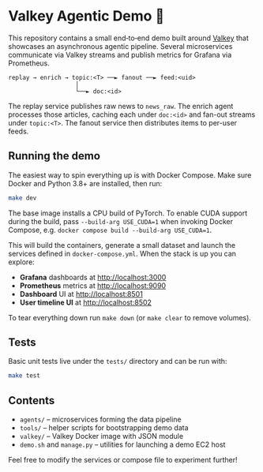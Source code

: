 # Valkey Agentic Demo 🚀

This repository contains a small end‑to‑end demo built around [Valkey](https://valkey.io) that showcases an asynchronous agentic pipeline.  Several microservices communicate via Valkey streams and publish metrics for Grafana via Prometheus.

```
replay → enrich → topic:<T> ──► fanout ──► feed:<uid>
                   │
                   └──► doc:<id>
```

The replay service publishes raw news to `news_raw`. The enrich agent processes
those articles, caching each under `doc:<id>` and fan-out streams under
`topic:<T>`. The fanout service then distributes items to per-user feeds.

## Running the demo

The easiest way to spin everything up is with Docker Compose.  Make sure Docker and Python 3.8+ are installed, then run:

```bash
make dev
```

The base image installs a CPU build of PyTorch.  To enable CUDA support
during the build, pass `--build-arg USE_CUDA=1` when invoking Docker
Compose, e.g. `docker compose build --build-arg USE_CUDA=1`.

This will build the containers, generate a small dataset and launch the services defined in `docker-compose.yml`.  When the stack is up you can explore:

* **Grafana** dashboards at <http://localhost:3000>
* **Prometheus** metrics at <http://localhost:9090>
* **Dashboard** UI at <http://localhost:8501>
* **User timeline UI** at <http://localhost:8502>

To tear everything down run `make down` (or `make clear` to remove volumes).

## Tests

Basic unit tests live under the `tests/` directory and can be run with:

```bash
make test
```

## Contents

* `agents/` – microservices forming the data pipeline
* `tools/`  – helper scripts for bootstrapping demo data
* `valkey/` – Valkey Docker image with JSON module
* `demo.sh` and `manage.py` – utilities for launching a demo EC2 host

Feel free to modify the services or compose file to experiment further!
